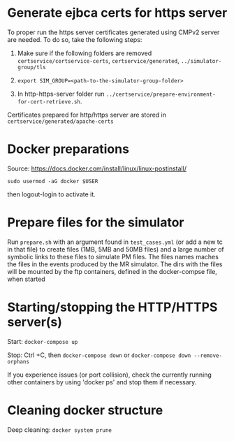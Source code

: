 # Generate ejbca certs for https server 

To proper run the https server certificates generated using CMPv2 server are needed. 
To do so, take the following steps:

1. Make sure if the following folders are removed `certservice/certservice-certs`, `certservice/generated`, `../simulator-group/tls`

2. `export SIM_GROUP=<path-to-the-simulator-group-folder>`

3.  In http-https-server folder run `../certservice/prepare-environment-for-cert-retrieve.sh`.

Certificates prepared for http/https server are stored in `certservice/generated/apache-certs`   

# Docker preparations

Source: <https://docs.docker.com/install/linux/linux-postinstall/>

`sudo usermod -aG docker $USER`

then logout-login to activate it.

# Prepare files for the simulator

Run `prepare.sh` with an argument found in `test_cases.yml` (or add a new tc in that file) to create files (1MB, 5MB and 50MB files) and a large number of 
symbolic links to these files to simulate PM files. The files names maches the files in
the events produced by the MR simulator. The dirs with the files will be mounted
by the ftp containers, defined in the docker-compse file, when started

# Starting/stopping the HTTP/HTTPS server(s)

Start: `docker-compose up`

Stop: Ctrl +C, then `docker-compose down`  or `docker-compose down --remove-orphans`

If you experience issues (or port collision), check the currently running other containers
by using 'docker ps' and stop them if necessary.

# Cleaning docker structure

Deep cleaning: `docker system prune`
